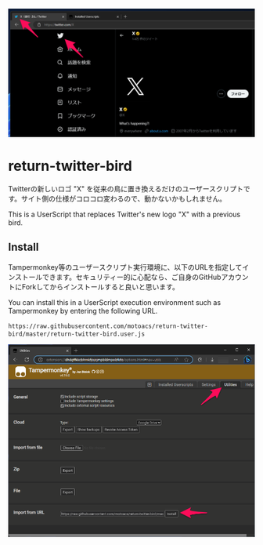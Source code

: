 ![](./img/1.png)

# return-twitter-bird

Twitterの新しいロゴ "X" を従来の鳥に置き換えるだけのユーザースクリプトです。サイト側の仕様がコロコロ変わるので、動かないかもしれません。

This is a UserScript that replaces Twitter's new logo "X" with a previous bird.

## Install

Tampermonkey等のユーザースクリプト実行環境に、以下のURLを指定してインストールできます。セキュリティー的に心配なら、ご自身のGitHubアカウントにForkしてからインストールすると良いと思います。

You can install this in a UserScript execution environment such as Tampermonkey by entering the following URL.

```
https://raw.githubusercontent.com/motoacs/return-twitter-bird/master/return-twitter-bird.user.js
```

![](./img/2.png)

